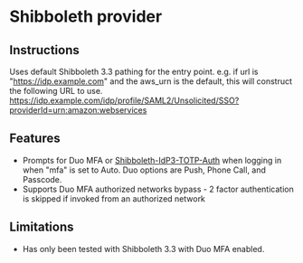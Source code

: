 # Shibboleth provider

## Instructions

Uses default Shibboleth 3.3 pathing for the entry point.
e.g. if url is "https://idp.example.com" and the aws_urn is the default, this will construct the following URL to use.
https://idp.example.com/idp/profile/SAML2/Unsolicited/SSO?providerId=urn:amazon:webservices

## Features

* Prompts for Duo MFA or [Shibboleth-IdP3-TOTP-Auth](https://github.com/joeFischetti/Shibboleth-IdP3-TOTP-Auth) when logging in when "mfa" is set to Auto. Duo options are Push, Phone Call, and Passcode.
* Supports Duo MFA authorized networks bypass - 2 factor authentication is skipped if invoked from an authorized network

## Limitations

* Has only been tested with Shibboleth 3.3 with Duo MFA enabled.
